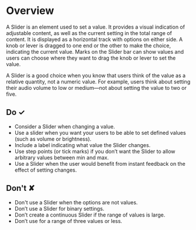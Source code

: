 # Overview
A Slider is an element used to set a value. It provides a visual indication of adjustable content, as well as the current setting in the total range of content. It is displayed as a horizontal track with options on either side. A knob or lever is dragged to one end or the other to make the choice, indicating the current value. Marks on the Slider bar can show values and users can choose where they want to drag the knob or lever to set the value.

A Slider is a good choice when you know that users think of the value as a relative quantity, not a numeric value. For example, users think about setting their audio volume to low or medium—not about setting the value to two or five.



## Do &#10003;
- Consider a Slider when changing a value.
- Use a slider when you want your users to be able to set defined values (such as volume or brightness).
- Include a label indicating what value the Slider changes.
- Use step points (or tick marks) if you don’t want the Slider to allow arbitrary values between min and max.
- Use a Slider when the user would benefit from instant feedback on the effect of setting changes.

## Don't &#10008;
- Don&#39;t use a Slider when the options are not values.
- Don’t use a Slider for binary settings.
- Don’t create a continuous Slider if the range of values is large.
- Don’t use for a range of three values or less.